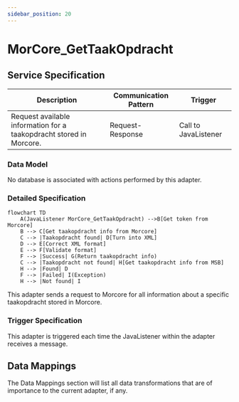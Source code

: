 ```yaml
---
sidebar_position: 20
---
```


# MorCore_GetTaakOpdracht

## Service Specification
| Description | Communication Pattern | Trigger | 
| --- | --- | --- | 
| Request available information for a taakopdracht stored in Morcore. | Request-Response | Call to JavaListener

### Data Model
No database is associated with actions performed by this adapter.

### Detailed Specification
```mermaid
flowchart TD
    A(JavaListener MorCore_GetTaakOpdracht) -->B[Get token from Morcore]
    B --> C[Get taakopdracht info from Morcore]
    C --> |Taakopdracht found| D[Turn into XML]
    D --> E[Correct XML format]
    E --> F[Validate format]
    F --> |Success| G(Return taakopdracht info)
    C --> |Taakopdracht not found| H[Get taakopdracht info from MSB]
    H --> |Found| D
    F --> |Failed| I(Exception)
    H --> |Not found| I
```

This adapter sends a request to Morcore for all information about a specific taakopdracht stored in Morcore. 

### Trigger Specification
This adapter is triggered each time the JavaListener within the adapter receives a message.

## Data Mappings
The Data Mappings section will list all data transformations that are of importance to the current adapter, if any.